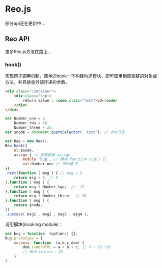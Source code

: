 # Reo.js
部分api还在更新中...
## Reo API
更多Reo.js方法在路上...
### hook()

实现钩子调用机制，简单的hook一下构建构造模块，即可调用到原型链的对象或方法，并且接收外部传递的参数。

```html
<div class="container">
    <div class="top">
        return value : <code class="test">53</code>
    </div>
</div>
```

```js
var Number_one = 5,
    Number_two = 10,
    Number_three = 25;
var $node = document.querySelector('.test'); // dom节点

var Reo = new Reo();
Reo.hook({
    el:$node,
    assign:{ // 配置数据 assign
        module:'bug', // 模块 function bug() {}
        val:Number_one // 原始值 5
})
.next(function ( msg ) { // msg = 5
    return msg + 3; // 8
},function ( msg ) {
    return msg + Number_two;  //  15
},function ( msg ) {
    return msg + Number_three;  // 30
},function ( msg ) {
    return $node;
})
.success( msg1 , msg2 , msg3 , msg4 );

```
调用模块(invoking module)：
```js
var bug = function  (options) {};
bug.prototype = {
    success: function  (a,b,c,dom) {
        dom.innerHTML = a + b + c; // 8 + 15 +30
        // 输出 return : 53
    }
}
```
